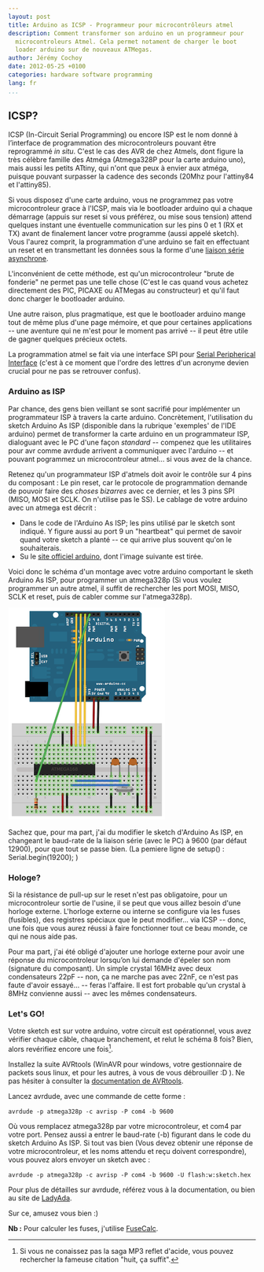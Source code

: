 ```yaml
---
layout: post
title: Arduino as ICSP - Programmeur pour microcontrôleurs atmel
description: Comment transformer son arduino en un programmeur pour
  microcontroleurs Atmel. Cela permet notament de charger le boot
  loader arduino sur de nouveaux ATMegas.
author: Jérémy Cochoy
date: 2012-05-25 +0100
categories: hardware software programming
lang: fr
...
```


## ICSP?

ICSP (In-Circuit Serial Programming) ou encore ISP est le nom donné à l’interface de programmation des microcontroleurs pouvant être reprogrammé _in situ_. C'est le cas des AVR de chez Atmels, dont figure la très célèbre famille des Atméga (Atmega328P pour la carte arduino uno), mais aussi les petits ATtiny, qui n'ont que peux à envier aux atméga, puisque pouvant surpasser la cadence des seconds (20Mhz pour l'attiny84 et l'attiny85).

Si vous disposez d'une carte arduino, vous ne programmez pas votre microcontroleur grace à l'ICSP, mais via le bootloader arduino qui a chaque démarrage (appuis sur reset si vous préférez, ou mise sous tension) attend quelques instant une éventuelle communication sur les pins 0 et 1 (RX et TX) avant de finalement lancer votre programme (aussi appelé sketch). Vous l'aurez comprit, la programmation d'une arduino se fait en effectuant un reset et en transmettant les données sous la forme d'une [liaison série asynchrone][uart].

L'inconvénient de cette méthode, est qu'un microcontroleur "brute de fonderie" ne permet pas une telle chose (C'est le cas quand vous achetez directement des PIC, PICAXE ou ATMegas au constructeur) et qu'il faut donc charger le bootloader arduino.

Une autre raison, plus pragmatique, est que le bootloader arduino mange tout de même plus d'une page mémoire, et que pour certaines applications -- une aventure qui ne m'est pour le moment pas arrivé -- il peut être utile de gagner quelques précieux octets.

La programmation atmel se fait via une interface SPI pour [Serial Peripherical Interface][serial-peripherical-interface] (c'est à ce moment que l'ordre des lettres d'un acronyme devien crucial pour ne pas se retrouver confus).

### Arduino as ISP

Par chance, des gens bien veillant se sont sacrifié pour implémenter un programmateur ISP à travers la carte arduino. Concrètement, l'utilisation du sketch Arduino As ISP (disponible dans la rubrique 'exemples' de l'IDE arduino) permet de transformer la carte arduino en un programmateur ISP, dialoguant avec le PC d'une façon _standard_ -- compenez que les utilitaires pour avr comme avrdude arrivent a communiquer avec l'arduino -- et pouvant pogrammez un microcontroleur atmel... si vous avez de la chance.

Retenez qu'un programmateur ISP d'atmels doit avoir le contrôle sur 4 pins du composant : Le pin reset, car le protocole de programmation demande de pouvoir faire des _choses bizarres_ avec ce dernier, et les 3 pins SPI (MISO, MOSI et SCLK. On n'utilise pas le SS). Le cablage de votre arduino avec un atmega est décrit :

- Dans le code de l'Arduino As ISP; les pins utilisé par le sketch sont indiqué.
  Y figure aussi au port 9 un "heartbeat" qui permet de savoir quand votre sketch
  a planté -- ce qui arrive plus souvent qu'on le souhaiterais.
- Su le [site officiel arduino][arduino-to-breadboard], dont l'image suivante est tirée.

Voici donc le schéma d'un montage avec votre arduino comportant le sketh Arduino As ISP, pour programmer un atmega328p (Si vous voulez programmer un autre atmel, il suffit de rechercher les port MOSI, MISO, SCLK et reset, puis de cabler comme sur l'atmega328p).

![Montage arduino](data/BreadboardAVR.png)

Sachez que, pour ma part, j'ai du modifier le sketch d'Arduino As ISP, en changeant le baud-rate de la liaison série (avec le PC) à 9600 (par défaut 12900), pour que tout se passe bien. (La pemiere ligne de setup() :   Serial.begin(19200); )

### Hologe?

Si la résistance de pull-up sur le reset n'est pas obligatoire, pour un microcontroleur sortie de l'usine, il se peut que vous aillez besoin d'une horloge externe. L'horloge externe ou interne se configure via les fuses (fusibles), des registres spéciaux que le peut modifier... via ICSP -- donc, une fois que vous aurez réussi à faire fonctionner tout ce beau monde, ce qui ne nous aide pas.

Pour ma part, j'ai été obligé d'ajouter une horloge externe pour avoir une réponse du microcontroleur lorsqu’on lui demande d'épeler son nom (signature du composant). Un simple crystal 16MHz avec deux condensateurs 22pF -- non, ça ne marche pas avec 22nF, ce n'est pas faute d'avoir essayé... -- feras l'affaire. Il est fort probable qu'un crystal à 8MHz convienne aussi -- avec les mêmes condensateurs.

### Let's GO!

Votre sketch est sur votre arduino, votre circuit est opérationnel, vous avez vérifier chaque câble, chaque branchement, et relut le schéma 8 fois? Bien, alors revérifiez encore une fois[^reflet-acide-8].

Installez la suite AVRtools (WinAVR pour windows, votre gestionnaire de packets sous linux, et pour les autres, à vous de vous débrouiller :D ). Ne pas hésiter à consulter la [documentation de AVRtools][avr-tools].

Lancez avrdude, avec une commande de cette forme :
```shell
avrdude -p atmega328p -c avrisp -P com4 -b 9600
```
Où vous remplacez atmega328p par votre microcontroleur, et com4 par votre port. Pensez aussi a entrer le baud-rate (-b) figurant dans le code du sketch Arduino As ISP. Si tout vas bien (Vous devez obtenir une réponse de votre microcontroleur, et les noms attendu et reçu doivent correspondre), vous pouvez alors envoyer un sketch avec :
```shell
avrdude -p atmega328p -c avrisp -P com4 -b 9600 -U flash:w:sketch.hex
```
Pour plus de détailles sur avrdude, référez vous à la documentation, ou bien
au site de [LadyAda][avrdude].

Sur ce, amusez vous bien :)

__Nb :__ Pour calculer les fuses, j'utilise [FuseCalc][fuse-calc].

[^reflet-acide-8]: Si vous ne conaissez pas la saga MP3 reflet d'acide, vous pouvez rechercher la fameuse citation "huit, ça suffit".

[serial-peripherical-interface]: http://en.wikipedia.org/wiki/Serial_Peripheral_Interface_Bus
[uart]: http://fr.wikipedia.org/wiki/UART
[arduino-to-breadboard]: http://arduino.cc/en/Tutorial/ArduinoToBreadboard
[avrdude]: http://www.ladyada.net/learn/avr/avrdude.html
[avr-tools]: http://www.nongnu.org/avr-libc/user-manual/using_tools.html
[fuse-calc]: http://www.engbedded.com/fusecalc